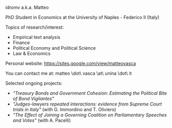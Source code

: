 idromv a.k.a. Matteo

PhD Student in Economics at the University of Naples - Federico II (Italy)

Topics of research/interest:
  - Empirical text analysis
  - Finance
  - Political Economy and Political Science
  - Law & Economics

Personal website: https://sites.google.com/view/matteovasca

You can contact me at: matteo \dot\ vasca \at\ unina \dot\ it

Selected ongoing projects:
  - _"Treasury Bonds and Government Cohesion: Estimating the Political Bite of Bond Vigilantes"_
  - _"Judges-lawyers repeated interactions: evidence from Supreme Court trials in Italy"_ (with G. Immordino and T. Oliviero)
  - _"The Effect of Joining a Governing Coalition on Parliamentary Speeches and Votes"_ (with A. Pacelli)
